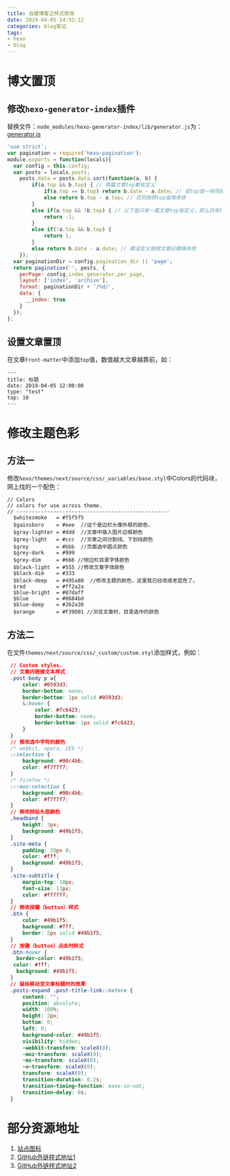 ```yaml
---
title: 自建博客之样式修改
date: 2019-04-05 14:55:12
categories: blog笔记
tags: 
- hexo
- blog
---
```


# 博文置顶

## 修改`hexo-generator-index`插件

替换文件：`node_modules/hexo-generator-index/lib/generator.js`为：[generator.js](<https://github.com/ehlxr/java-utils/blob/master/resources/generator.js>)

```js
'use strict';
var pagination = require('hexo-pagination');
module.exports = function(locals){
  var config = this.config;
  var posts = locals.posts;
    posts.data = posts.data.sort(function(a, b) {
        if(a.top && b.top) { // 两篇文章top都有定义
            if(a.top == b.top) return b.date - a.date; // 若top值一样则按照文章日期降序排
            else return b.top - a.top; // 否则按照top值降序排
        }
        else if(a.top && !b.top) { // 以下是只有一篇文章top有定义，那么将有top的排在前面（这里用异或操作居然不行233）
            return -1;
        }
        else if(!a.top && b.top) {
            return 1;
        }
        else return b.date - a.date; // 都没定义按照文章日期降序排
    });
  var paginationDir = config.pagination_dir || 'page';
  return pagination('', posts, {
    perPage: config.index_generator.per_page,
    layout: ['index', 'archive'],
    format: paginationDir + '/%d/',
    data: {
      __index: true
    }
  });
};
```

## 设置文章置顶

在文章`Front-matter`中添加`top`值，数值越大文章越靠前，如：

```code
---
title: 标题
date: 2019-04-05 12:00:00
type: "test"
top: 10
---
```

# 修改主题色彩

## 方法一

修改`hexo/themes/next/source/css/_variables/base.styl`中Colors的代码块，网上找的一个配色：

```properties
// Colors
// colors for use across theme.
// --------------------------------------------------
  $whitesmoke   = #f5f5f5
  $gainsboro    = #eee  //这个是边栏头像外框的颜色，
  $gray-lighter = #ddd  //文章中插入图片边框颜色
  $grey-light   = #ccc  //文章之间分割线、下划线颜色
  $grey         = #bbb  //页面选中圆点颜色
  $grey-dark    = #999
  $grey-dim     = #666 //侧边栏目录字体颜色
  $black-light  = #555 //修改文章字体颜色
  $black-dim    = #333
  $black-deep   = #495a80  //修改主题的颜色，这里我已经改成老蓝色了。
  $red          = #ff2a2a
  $blue-bright  = #87daff
  $blue         = #0684bd
  $blue-deep    = #262a30
  $orange       = #F39D01 //浏览文章时，目录选中的颜色
```

## 方法二

在文件`themes/next/source/css/_custom/custom.styl`添加样式，例如：

```css
 // Custom styles.
 // 文章内链接文本样式
 .post-body p a{
     color: #0593d3;
     border-bottom: none;
     border-bottom: 1px solid #0593d3;
     &:hover {
         color: #fc6423;
         border-bottom: none;
         border-bottom: 1px solid #fc6423;
     }
 }
 // 修改选中字符的颜色
 /* webkit, opera, IE9 */
 ::selection {
     background: #00c4b6;
     color: #f7f7f7;
 }
 /* firefox */
 ::-moz-selection {
     background: #00c4b6;
     color: #f7f7f7;
 }
 // 修改网站头部颜色
 .headband {
     height: 3px;
     background: #49b1f5;
 }
 .site-meta {
     padding: 20px 0;
     color: #fff;
     background: #49b1f5;
 }
 .site-subtitle {
     margin-top: 10px;
     font-size: 13px;
     color: #ffffff;
 }
 // 修改按键（button）样式
 .btn {
     color: #49b1f5;
     background: #fff;
     border: 2px solid #49b1f5;
 }
 // 按键（button）点击时样式
 .btn:hover {
   border-color: #49b1f5;
  color: #fff;
   background: #49b1f5;
 }
 // 鼠标移动至文章标题时的效果
 .posts-expand .post-title-link::before {
     content: "";
     position: absolute;
     width: 100%;
     height: 2px;
     bottom: 0;
     left: 0;
     background-color: #49b1f5;
     visibility: hidden;
     -webkit-transform: scaleX(0);
     -moz-transform: scaleX(0);
     -ms-transform: scaleX(0);
     -o-transform: scaleX(0);
     transform: scaleX(0);
     transition-duration: 0.2s;
     transition-timing-function: ease-in-out;
     transition-delay: 0s;
 }
```





# 部分资源地址

1. [站点图标](<https://www.easyicon.net/>)
2. [GitHub外链样式地址1](<http://tholman.com/github-corners/>)
3. [GitHub外链样式地址2](<https://github.blog/2008-12-19-github-ribbons/>)



